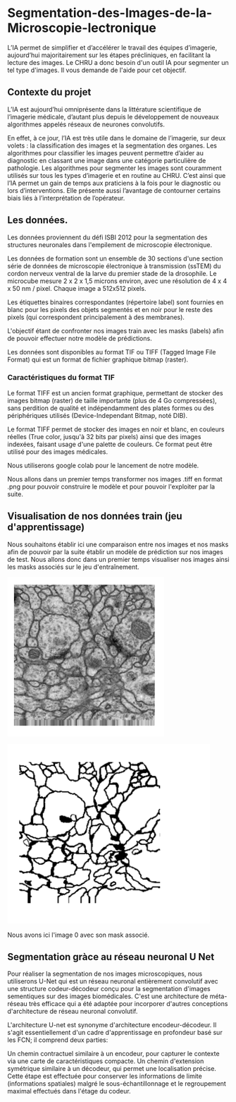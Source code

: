 # Segmentation-des-Images-de-la-Microscopie-lectronique

L’IA permet de simplifier et d’accélérer le travail des équipes d’imagerie, aujourd’hui majoritairement sur les étapes précliniques, en facilitant la lecture des images. Le CHRU a donc besoin d'un outil IA pour segmenter un tel type d'images.
Il vous demande de l'aide pour cet objectif.

## Contexte du projet

L’IA est aujourd’hui omniprésente dans la littérature scientifique de l’imagerie médicale, d’autant plus depuis le développement de nouveaux algorithmes appelés réseaux de neurones 
convolutifs.

En effet, à ce jour, l’IA est très utile dans le domaine de l’imagerie, sur deux volets : la classification des images et la segmentation des organes. Les algorithmes pour classifier 
les images peuvent permettre d’aider au diagnostic en classant une image dans une catégorie particulière de pathologie. Les algorithmes pour segmenter les images sont couramment 
utilisés sur tous les types d’imagerie et en routine au CHRU. C’est ainsi que l’IA permet un gain de temps aux praticiens à la fois pour le diagnostic ou lors d’interventions. 
Elle présente aussi l’avantage de contourner certains biais liés à l’interprétation de l’opérateur.

## Les données.

Les données proviennent du défi ISBI 2012 pour la segmentation des structures neuronales dans l'empilement de microscopie électronique.

Les données de formation sont un ensemble de 30 sections d'une section série de données de microscopie électronique à transmission (ssTEM) du cordon nerveux ventral de la larve du premier stade de la drosophile. Le microcube mesure 2 x 2 x 1,5 microns environ, avec une résolution de 4 x 4 x 50 nm / pixel. Chaque image a 512x512 pixels.

Les étiquettes binaires correspondantes (répertoire label) sont fournies en blanc pour les pixels des objets segmentés et en noir pour le reste des pixels (qui correspondent principalement à des membranes).

L'objectif étant de confronter nos images train avec les masks (labels) afin de pouvoir effectuer notre modèle de prédictions.

Les données sont disponibles au format TIF ou TIFF (Tagged Image File Format) qui est un format de fichier graphique bitmap (raster).

### Caractéristiques du format TIF

Le format TIFF est un ancien format graphique, permettant de stocker des images bitmap (raster) de taille importante (plus de 4 Go compressées), sans perdition de qualité et indépendamment des plates formes ou des périphériques utilisés (Device-Independant Bitmap, noté DIB).

Le format TIFF permet de stocker des images en noir et blanc, en couleurs réelles (True color, jusqu'à 32 bits par pixels) ainsi que des images indexées, faisant usage d'une palette de couleurs. Ce format peut être utilisé pour des images médicales.

Nous utiliserons google colab pour le lancement de notre modèle.

Nous allons dans un premier temps transformer nos images .tiff en format .png pour pouvoir construire le modèle et pour pouvoir l'exploiter par la suite.

## Visualisation de nos données train (jeu d'apprentissage)

Nous souhaitons établir ici une comparaison entre nos images et nos masks afin de pouvoir par la suite établir un modèle de prédiction sur nos images de test. 
Nous allons donc dans un premier temps visualiser nos images ainsi les masks associés sur le jeu d'entraînement.

![imagetrain0](https://github.com/celine29730/Segmentation-des-Images-de-la-Microscopie-lectronique/blob/main/Imagetrain0.png)

![masktrain0](https://github.com/celine29730/Segmentation-des-Images-de-la-Microscopie-lectronique/blob/main/masktrain0.png)

Nous avons ici l'image 0 avec son mask associé.

## Segmentation gràce au réseau neuronal U Net

Pour réaliser la segmentation de nos images microscopiques, nous utiliserons U-Net qui est un réseau neuronal entièrement convolutif avec une structure codeur-décodeur conçu pour la segmentation d'images sementiques sur des images biomédicales. C'est une architecture de méta-réseau très efficace qui a été adaptée pour incorporer d'autres conceptions d'architecture de réseau neuronal convolutif.

L'architecture U-net est synonyme d'architecture encodeur-décodeur. Il s'agit essentiellement d'un cadre d'apprentissage en profondeur basé sur les FCN; il comprend deux parties:

Un chemin contractuel similaire à un encodeur, pour capturer le contexte via une carte de caractéristiques compacte.
Un chemin d'extension symétrique similaire à un décodeur, qui permet une localisation précise. Cette étape est effectuée pour conserver les informations de limite (informations spatiales) malgré le sous-échantillonnage et le regroupement maximal effectués dans l'étage du codeur.











